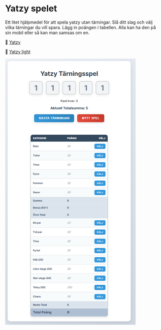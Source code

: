 # Yatzy spelet

Ett litet hjälpmedel för att spela yatzy utan tärningar. Slå ditt slag och välj vilka tärningar du vill spara. Lägg in poängen i tabellen. Alla kan ha den på sin mobil eller så kan man samsas om en.

🎲 [Yatzy](https://htmlpreview.github.io/?https://github.com/hakimsjo/yatzy/blob/master/yatzy.html)

🎲 [Yatzy light](https://htmlpreview.github.io/?https://github.com/hakimsjo/yatzy/blob/master/yatzy-light.html)

![yatzy](./assets/yatzy.png)